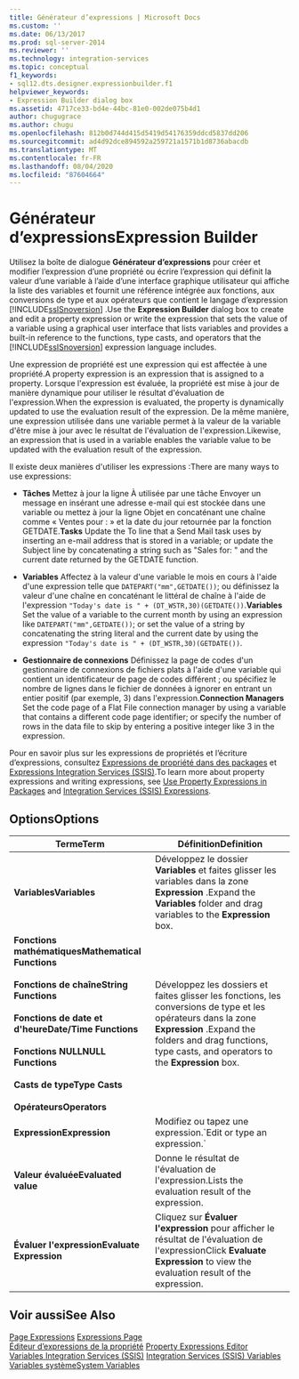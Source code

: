 ```yaml
---
title: Générateur d’expressions | Microsoft Docs
ms.custom: ''
ms.date: 06/13/2017
ms.prod: sql-server-2014
ms.reviewer: ''
ms.technology: integration-services
ms.topic: conceptual
f1_keywords:
- sql12.dts.designer.expressionbuilder.f1
helpviewer_keywords:
- Expression Builder dialog box
ms.assetid: 4717ce33-bd4e-44bc-81e0-002de075b4d1
author: chugugrace
ms.author: chugu
ms.openlocfilehash: 812b0d744d415d5419d54176359ddcd5837dd206
ms.sourcegitcommit: ad4d92dce894592a259721a1571b1d8736abacdb
ms.translationtype: MT
ms.contentlocale: fr-FR
ms.lasthandoff: 08/04/2020
ms.locfileid: "87604664"
---
```

# <a name="expression-builder"></a><span data-ttu-id="e54e8-102">Générateur d’expressions</span><span class="sxs-lookup"><span data-stu-id="e54e8-102">Expression Builder</span></span>
  <span data-ttu-id="e54e8-103">Utilisez la boîte de dialogue **Générateur d’expressions** pour créer et modifier l’expression d’une propriété ou écrire l’expression qui définit la valeur d’une variable à l’aide d’une interface graphique utilisateur qui affiche la liste des variables et fournit une référence intégrée aux fonctions, aux conversions de type et aux opérateurs que contient le langage d’expression [!INCLUDE[ssISnoversion](../../includes/ssisnoversion-md.md)] .</span><span class="sxs-lookup"><span data-stu-id="e54e8-103">Use the **Expression Builder** dialog box to create and edit a property expression or write the expression that sets the value of a variable using a graphical user interface that lists variables and provides a built-in reference to the functions, type casts, and operators that the [!INCLUDE[ssISnoversion](../../includes/ssisnoversion-md.md)] expression language includes.</span></span>  
  
 <span data-ttu-id="e54e8-104">Une expression de propriété est une expression qui est affectée à une propriété.</span><span class="sxs-lookup"><span data-stu-id="e54e8-104">A property expression is an expression that is assigned to a property.</span></span> <span data-ttu-id="e54e8-105">Lorsque l'expression est évaluée, la propriété est mise à jour de manière dynamique pour utiliser le résultat d'évaluation de l'expression.</span><span class="sxs-lookup"><span data-stu-id="e54e8-105">When the expression is evaluated, the property is dynamically updated to use the evaluation result of the expression.</span></span> <span data-ttu-id="e54e8-106">De la même manière, une expression utilisée dans une variable permet à la valeur de la variable d'être mise à jour avec le résultat de l'évaluation de l'expression.</span><span class="sxs-lookup"><span data-stu-id="e54e8-106">Likewise, an expression that is used in a variable enables the variable value to be updated with the evaluation result of the expression.</span></span>  
  
 <span data-ttu-id="e54e8-107">Il existe deux manières d'utiliser les expressions :</span><span class="sxs-lookup"><span data-stu-id="e54e8-107">There are many ways to use expressions:</span></span>  
  
-   <span data-ttu-id="e54e8-108">**Tâches** Mettez à jour la ligne À utilisée par une tâche Envoyer un message en insérant une adresse e-mail qui est stockée dans une variable ou mettez à jour la ligne Objet en concaténant une chaîne comme « Ventes pour : » et la date du jour retournée par la fonction GETDATE.</span><span class="sxs-lookup"><span data-stu-id="e54e8-108">**Tasks** Update the To line that a Send Mail task uses by inserting an e-mail address that is stored in a variable; or update the Subject line by concatenating a string such as "Sales for: " and the current date returned by the GETDATE function.</span></span>  
  
-   <span data-ttu-id="e54e8-109">**Variables** Affectez à la valeur d'une variable le mois en cours à l'aide d'une expression telle que `DATEPART("mm",GETDATE())`; ou définissez la valeur d'une chaîne en concaténant le littéral de chaîne à l'aide de l'expression `"Today's date is " + (DT_WSTR,30)(GETDATE())`.</span><span class="sxs-lookup"><span data-stu-id="e54e8-109">**Variables** Set the value of a variable to the current month by using an expression like `DATEPART("mm",GETDATE())`; or set the value of a string by concatenating the string literal and the current date by using the expression `"Today's date is " + (DT_WSTR,30)(GETDATE())`.</span></span>  
  
-   <span data-ttu-id="e54e8-110">**Gestionnaire de connexions** Définissez la page de codes d'un gestionnaire de connexions de fichiers plats à l'aide d'une variable qui contient un identificateur de page de codes différent ; ou spécifiez le nombre de lignes dans le fichier de données à ignorer en entrant un entier positif (par exemple, 3) dans l'expression.</span><span class="sxs-lookup"><span data-stu-id="e54e8-110">**Connection Managers** Set the code page of a Flat File connection manager by using a variable that contains a different code page identifier; or specify the number of rows in the data file to skip by entering a positive integer like 3 in the expression.</span></span>  
  
 <span data-ttu-id="e54e8-111">Pour en savoir plus sur les expressions de propriétés et l’écriture d’expressions, consultez [Expressions de propriété dans des packages](use-property-expressions-in-packages.md) et [Expressions Integration Services &#40;SSIS&#41;](integration-services-ssis-expressions.md).</span><span class="sxs-lookup"><span data-stu-id="e54e8-111">To learn more about property expressions and writing expressions, see [Use Property Expressions in Packages](use-property-expressions-in-packages.md) and [Integration Services &#40;SSIS&#41; Expressions](integration-services-ssis-expressions.md).</span></span>  
  
## <a name="options"></a><span data-ttu-id="e54e8-112">Options</span><span class="sxs-lookup"><span data-stu-id="e54e8-112">Options</span></span>  
  
|<span data-ttu-id="e54e8-113">Terme</span><span class="sxs-lookup"><span data-stu-id="e54e8-113">Term</span></span>|<span data-ttu-id="e54e8-114">Définition</span><span class="sxs-lookup"><span data-stu-id="e54e8-114">Definition</span></span>|  
|----------|----------------|  
|<span data-ttu-id="e54e8-115">**Variables**</span><span class="sxs-lookup"><span data-stu-id="e54e8-115">**Variables**</span></span>|<span data-ttu-id="e54e8-116">Développez le dossier **Variables** et faites glisser les variables dans la zone **Expression** .</span><span class="sxs-lookup"><span data-stu-id="e54e8-116">Expand the **Variables** folder and drag variables to the **Expression** box.</span></span>|  
|<span data-ttu-id="e54e8-117">**Fonctions mathématiques**</span><span class="sxs-lookup"><span data-stu-id="e54e8-117">**Mathematical Functions**</span></span><br /><br /> <span data-ttu-id="e54e8-118">**Fonctions de chaîne**</span><span class="sxs-lookup"><span data-stu-id="e54e8-118">**String Functions**</span></span><br /><br /> <span data-ttu-id="e54e8-119">**Fonctions de date et d'heure**</span><span class="sxs-lookup"><span data-stu-id="e54e8-119">**Date/Time Functions**</span></span><br /><br /> <span data-ttu-id="e54e8-120">**Fonctions NULL**</span><span class="sxs-lookup"><span data-stu-id="e54e8-120">**NULL Functions**</span></span><br /><br /> <span data-ttu-id="e54e8-121">**Casts de type**</span><span class="sxs-lookup"><span data-stu-id="e54e8-121">**Type Casts**</span></span><br /><br /> <span data-ttu-id="e54e8-122">**Opérateurs**</span><span class="sxs-lookup"><span data-stu-id="e54e8-122">**Operators**</span></span>|<span data-ttu-id="e54e8-123">Développez les dossiers et faites glisser les fonctions, les conversions de type et les opérateurs dans la zone **Expression** .</span><span class="sxs-lookup"><span data-stu-id="e54e8-123">Expand the folders and drag functions, type casts, and operators to the **Expression** box.</span></span>|  
|<span data-ttu-id="e54e8-124">**Expression**</span><span class="sxs-lookup"><span data-stu-id="e54e8-124">**Expression**</span></span>|<span data-ttu-id="e54e8-125">Modifiez ou tapez une expression.\`</span><span class="sxs-lookup"><span data-stu-id="e54e8-125">Edit or type an expression.\`</span></span>|  
|<span data-ttu-id="e54e8-126">**Valeur évaluée**</span><span class="sxs-lookup"><span data-stu-id="e54e8-126">**Evaluated value**</span></span>|<span data-ttu-id="e54e8-127">Donne le résultat de l'évaluation de l'expression.</span><span class="sxs-lookup"><span data-stu-id="e54e8-127">Lists the evaluation result of the expression.</span></span>|  
|<span data-ttu-id="e54e8-128">**Évaluer l'expression**</span><span class="sxs-lookup"><span data-stu-id="e54e8-128">**Evaluate Expression**</span></span>|<span data-ttu-id="e54e8-129">Cliquez sur **Évaluer l'expression** pour afficher le résultat de l'évaluation de l'expression</span><span class="sxs-lookup"><span data-stu-id="e54e8-129">Click **Evaluate Expression** to view the evaluation result of the expression.</span></span>|  
  
## <a name="see-also"></a><span data-ttu-id="e54e8-130">Voir aussi</span><span class="sxs-lookup"><span data-stu-id="e54e8-130">See Also</span></span>  
 <span data-ttu-id="e54e8-131">[Page Expressions](expressions-page.md) </span><span class="sxs-lookup"><span data-stu-id="e54e8-131">[Expressions Page](expressions-page.md) </span></span>  
 <span data-ttu-id="e54e8-132">[Éditeur d’expressions de la propriété](property-expressions-editor.md) </span><span class="sxs-lookup"><span data-stu-id="e54e8-132">[Property Expressions Editor](property-expressions-editor.md) </span></span>  
 <span data-ttu-id="e54e8-133">[Variables Integration Services &#40;SSIS&#41;](../integration-services-ssis-variables.md) </span><span class="sxs-lookup"><span data-stu-id="e54e8-133">[Integration Services &#40;SSIS&#41; Variables](../integration-services-ssis-variables.md) </span></span>  
 [<span data-ttu-id="e54e8-134">Variables système</span><span class="sxs-lookup"><span data-stu-id="e54e8-134">System Variables</span></span>](../system-variables.md)  
  
  
